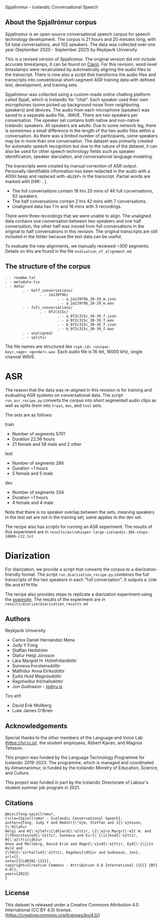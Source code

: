 Spjallromur - Icelandic Conversational Speech

## About the Spjallrómur corpus

Spjallromur is an open-source conversational speech corpus for speech technology development. The corpus is 21 hours and 20 minutes long, with 54 total conversations, and 102 speakers. The data was collected over one year (September 2020 - September 2021) by Reykjavík University.

This is a revised version of Spjallromur. The original version did not include accurate timestamps, it can be found on [Clarin](https://repository.clarin.is/repository/xmlui/handle/20.500.12537/187). For this revision, word-level timestamps were recalculated by automatically aligning the audio files to the transcript. There is now also a script that transforms the audio files and transcripts into conventional short-segment ASR training data with defined test, development, and training sets.

Spjallrómur was collected using a custom-made online chatting platform called Spjall, which is Icelandic for "chat". Each speaker used their own microphones (some picked up background noise from neighboring speakers) and devices. The audio from each microphone (speaker) was saved to a separate audio file, .WAVE. There are two speakers per conversation. The speaker set contains both native and non-native Icelandic speakers. All speakers are adults. Due to some network lag, there is sometimes a small difference in the length of the two audio files within a conversation. As there was a limited number of participants, some speakers may be in more than one conversation. The dataset was primarily created for automatic speech recognition but due to the nature of the dataset, it can also be used for other speech technology fields such as speaker identification, speaker diarization, and conversational language modeling.

The transcripts were created by manual correction of ASR output. Personally identifiable information has been redacted in the audio with a 400H beep and replaced with `<BLEEP>` in the transcript. Partial words are marked with [HIK: ..].

- The full conversations contain 18 hrs 20 mins of 46 full conversations, 92 speakers.
- The half conversations contain 2 hrs 42 mins with 7 conversations.
- Unaligned data has 1 hr and 16 mins with 3 recordings.

There were three recordings that we were unable to align. The unaligned data contains one conversation between two speakers and one half conversation, the other half was moved from full conversations in the original to half conversations in this revision. The original transcripts are still included in the folder because the text data can be useful.

To evaluate the new alignments, we manually reviewed ~300 segments. Details on this are found in the file `evaluation_of_alignment.md`.

## The structure of the corpus

    . - readme.txt
    . - metadata.tsv
    . - data/
            . - half_conversations/
                    . - 2a139f9b/
                            . - a_2a139f9b_20-29_m.json
                            . - a_2a139f9b_20-29_m.wav
            . - full_conversations/
                    . - 0f2c315c/
                            . - a_0f2c315c_30-39_f.json
                            . - a_0f2c315c_30-39_f.wav
                            . - b_0f2c315c_30-39_f.json
                            . - b_0f2c315c_30-39_f.wav
            . - unaligned/
            . - splits/

The file names are structured like `<spk-id>_<unique-key>_<age>_<gender>.wav`. Each audio file is 16-bit, 16000 kHz, single channel WAVE.

# ASR

The reason that the data was re-aligned in this revision is for training and evaluating ASR systems on conversational data. The script `run_asr_recipe.py` converts the corpus into short segmented audio clips as well as splits them into `train`, `dev`, and `test` sets.

The sets are as follows:

train

- Number of segments 5701
- Duration 22.56 hours
- 21 female and 58 male and 2 other

test

- Number of segments 286
- Duration ~1 hours
- 5 female and 5 male

dev

- Number of segments 334
- Duration ~1 hours
- 4 female and 4 male

Note that there is no speaker overlap between the sets, meaning speakers in the test set are not in the training set, same applies to the dev set.

The recipe also has scripts for running an ASR experiment. The results of this experiment are in `results/asr/whisper-large-icelandic-30k-steps-1000h-ct2.txt`

# Diarization

For diarization, we provide a script that converts the corpus to a diarization-friendly format. The script `run_diarization_recipe.py` combines the full transcripts of the two speakers in each "full conversation". It outputs a `JSON` file and `RTTM` file.

The recipe also provides steps to replicate a diarization experiment using the [pyannote](https://github.com/pyannote/pyannote-audio). The results of the experiment are in `results/diarize/diarization_results.md`

## Authors

Reykjavík University

- Carlos Daniel Hernández Mena
- Judy Y Fong
- Staffan Hedström
- Ólafur Helgi Jónsson
- Lára Margrét H. Hólmfriðardóttir
- Sunneva Þorsteinsdóttir
- Málfriður Anna Eiríksdóttir
- Eydís Huld Magnúsdóttir
- Ragnheiður Þórhallsdóttir
- Jon Gudnason - jg@ru.is

Tiro ehf.

- David Erik Mollberg
- Luke James O'Brien

## Acknowledgements

Special thanks to the other members of the Language and Voice Lab (https://lvl.ru.is), the student employees, Róbert Kjaran, and Magnús Teitsson.

This project was funded by the Language Technology Programme for Icelandic 2019-2023. The programme, which is managed and coordinated by Almannarómur, is funded by the Icelandic Ministry of Education, Science, and Culture.

This project was funded in part by the Icelandic Directorate of Labour's student summer job program in 2021.

## Citations

    @misc{fong-spjallromur,
    title={Spjallromur - Icelandic Conversational Speech},
    author={Fong, Judy Y and Hedstr{\"o}m, Staffan and J{\'o}nsson, {\'O}lafur
    Helgi and H{\'o}lmfri{\dh}ard{\'o}ttir, L{\'a}ra Margr{\'e}t H. and
    {\TH}orsteinsd{\'o}ttir, Sunneva and Eir{\'{\i}}ksd{\'o}ttir, M{\'a}lfri{\dh}ur
    Anna and Mollberg, David Erik and Magn{\'u}sd{\'o}ttir, Eyd{\'{\i}}s Huld and
    {\TH}{\'o}rhallsd{\'o}ttir, Ragnhei{\dh}ur and Gudnason, Jon},
    url={},
    note={{CLARIN}-{IS}},
    copyright={Creative Commons - Attribution 4.0 International ({CC} {BY} 4.0)},
    year={2022}
    }

## License

This dataset is released under a Creative Commons Attribution 4.0 International (CC BY 4.0) license. (https://creativecommons.org/licenses/by/4.0/)
